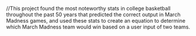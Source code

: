 //This project found the most noteworthy stats in college basketball throughout the past 50 years that predicted the correct output in March Madness games, and used these stats to create an equation to determine which March Madness team would win based on a user input of two teams. 

